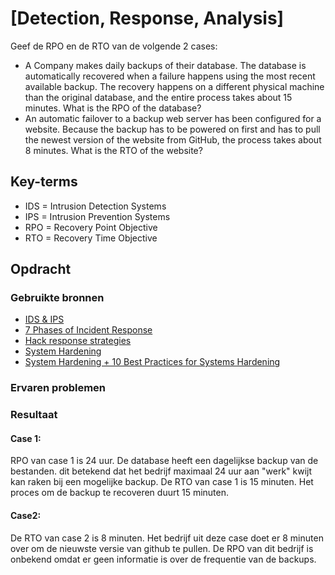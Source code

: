 # [Detection, Response, Analysis]
Geef de RPO en de RTO van de volgende 2 cases:
- A Company makes daily backups of their database. The database is automatically recovered when a failure happens using the most recent available backup. The recovery happens on a different physical machine than the original database, and the entire process takes about 15 minutes. What is the RPO of the database?
- An automatic failover to a backup web server has been configured for a website. Because the backup has to be powered on first and has to pull the newest version of the website from GitHub, the process takes about 8 minutes. What is the RTO of the website?

## Key-terms
- IDS = Intrusion Detection Systems
- IPS = Intrusion Prevention Systems
- RPO = Recovery Point Objective
- RTO = Recovery Time Objective


## Opdracht
### Gebruikte bronnen
- [IDS & IPS](www.juniper.net/nl/nl/research-topics/what-is-ids-ips.html)
- [7 Phases of Incident Response](https://www.titanfile.com/blog/phases-of-incident-response/)
- [Hack response strategies](https://www.ftc.gov/business-guidance/resources/data-breach-response-guide-business)
- [System Hardening](https://blog.netwrix.com/2023/02/22/system-hardening/)
- [System Hardening + 10 Best Practices for Systems Hardening](https://www.beyondtrust.com/resources/glossary/systems-hardening)





### Ervaren problemen

### Resultaat

#### Case 1:
RPO van case 1 is 24 uur. De database heeft een dagelijkse backup van de bestanden. dit betekend dat het bedrijf maximaal 24 uur aan "werk" kwijt kan raken bij een mogelijke backup.
De RTO van case 1 is 15 minuten. Het proces om de backup te recoveren duurt 15 minuten.

#### Case2:
De RTO van case 2 is 8 minuten. Het bedrijf uit deze case doet er 8 minuten over om de nieuwste versie van github te pullen.
De RPO van dit bedrijf is onbekend omdat er geen informatie is over de frequentie van de backups.